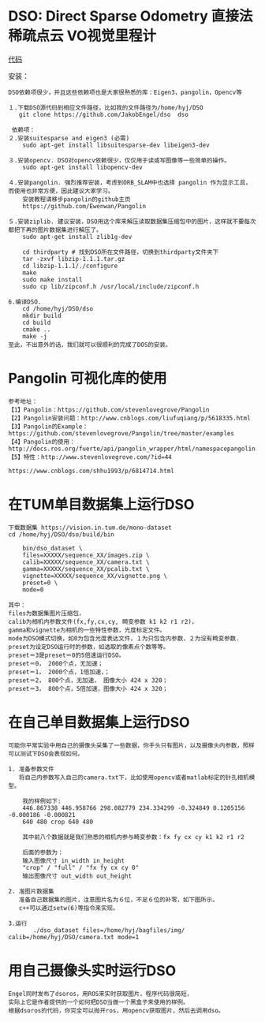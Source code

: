 
# DSO: Direct Sparse Odometry   直接法稀疏点云  VO视觉里程计
[代码](https://github.com/Ewenwan/dso)

安装：
	
	DSO依赖项很少，并且这些依赖项也是大家很熟悉的库：Eigen3，pangolin，Opencv等

	１.下载DSO源代码到相应文件路径，比如我的文件路径为/home/hyj/DSO
	   git clone https://github.com/JakobEngel/dso  dso
	 
	 依赖项：
	２.安装suitesparse and eigen3 (必需)
	    sudo apt-get install libsuitesparse-dev libeigen3-dev
	    
	３.安装opencv. DSO对opencv依赖很少，仅仅用于读或写图像等一些简单的操作。
	    sudo apt-get install libopencv-dev

	４.安装pangolin. 强烈推荐安装，考虑到ORB_SLAM中也选择 pangolin 作为显示工具，而使用也非常方便，因此建议大家学习。 
	    安装教程请移步pangolin的github主页
	    https://github.com/Ewenwan/Pangolin

	５.安装ziplib. 建议安装，DSO用这个库来解压读取数据集压缩包中的图片，这样就不要每次都把下再的图片数据集进行解压了。
	    sudo apt-get install zlib1g-dev
	    
	    cd thirdparty # 找到DSO所在文件路径，切换到thirdparty文件夹下
	    tar -zxvf libzip-1.1.1.tar.gz
	    cd libzip-1.1.1/./configure
	    make
	    sudo make install
	    sudo cp lib/zipconf.h /usr/local/include/zipconf.h

	6.编译DSO.
	    cd /home/hyj/DSO/dso
	    mkdir build
	    cd build
	    cmake ..
	    make -j
	至此，不出意外的话，我们就可以很顺利的完成了DOS的安装。

# Pangolin  可视化库的使用

	参考地址：
	【1】Pangolin：https://github.com/stevenlovegrove/Pangolin
	【2】Pangolin安装问题：http://www.cnblogs.com/liufuqiang/p/5618335.html
	【3】Pangolin的Example：https://github.com/stevenlovegrove/Pangolin/tree/master/examples
	【4】Pangolin的使用：http://docs.ros.org/fuerte/api/pangolin_wrapper/html/namespacepangolin.html
	【5】特性：http://www.stevenlovegrove.com/?id=44

	https://www.cnblogs.com/shhu1993/p/6814714.html
	
# 在TUM单目数据集上运行DSO
	下载数据集 https://vision.in.tum.de/mono-dataset 
	cd /home/hyj/DSO/dso/build/bin 
	
		bin/dso_dataset \
		files=XXXXX/sequence_XX/images.zip \
		calib=XXXXX/sequence_XX/camera.txt \
		gamma=XXXXX/sequence_XX/pcalib.txt \
		vignette=XXXXX/sequence_XX/vignette.png \
		preset=0 \
		mode=0
		
	其中：
	files为数据集图片压缩包，
	calib为相机内参数文件(fx,fy,cx,cy, 畸变参数 k1 k2 r1 r2)，
	gamma和vignette为相机的一些特性参数，光度标定文件。
	mode为DSO模式切换，如0为包含光度表达文件，１为只包含内参数，２为没有畸变参数. 
	preset为设定DSO运行时的参数，如选取的像素点个数等等。
	preset＝3是preset＝0的5倍速运行DSO。
	preset＝0， 2000个点，无加速；
	preset＝1， 2000个点，1倍加速，；
	preset＝2， 800个点，无加速， 图像大小 424 x 320；
	preset＝3， 800个点，5倍加速，图像大小 424 x 320；
	
# 在自己单目数据集上运行DSO
	可能你平常实验中用自己的摄像头采集了一些数据，你手头只有图片，以及摄像头内参数，照样可以测试下DSO会表现如何。
	
	1. 准备参数文件
	   将自己内参数写入自己的camera.txt下，比如使用opencv或者matlab标定的针孔相机模型。
	   
		我的样例如下:
		446.867338 446.958766 298.082779 234.334299 -0.324849 0.1205156  -0.000186 -0.000821
		640 480 crop 640 480
		
		其中前八个数据就是我们熟悉的相机内参与畸变参数：fx fy cx cy k1 k2 r1 r2
		
		后面的参数为：
		输入图像尺寸 in_width in_height
		"crop" / "full" / "fx fy cx cy 0"
		输出图像尺寸 out_width out_height
		
	2. 准图片数据集
	   准备自己数据集的图片，注意图片名为６位，不足６位的补零，如下图所示。
	   c++可以通过setw(6)等指令来实现。
	   
	3.运行
           ./dso_dataset files=/home/hyj/bagfiles/img/ calib=/home/hyj/DSO/camera.txt mode=1
	
# 用自己摄像头实时运行DSO
	Engel同时发布了dsoros，用ROS来实时获取图片，程序代码很简短，
	实际上它是作者提供的一个如何把DSO当做一个黑盒子来使用的样例。
	根据dsoros的代码，你完全可以抛开ros，用opencv获取图片，然后去调用dso。
	
	




